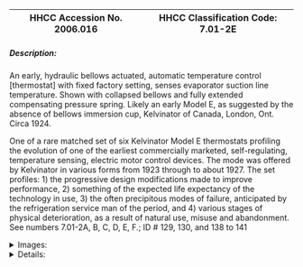 | **HHCC Accession No. 2006.016** |**HHCC Classification Code:  7.01-2E**|
| ----------- | ----------- |
##### Description:
An early, hydraulic bellows actuated, automatic temperature control [thermostat] with fixed factory setting, senses evaporator suction line temperature. Shown with collapsed bellows and fully extended compensating pressure spring. Likely an early Model E, as suggested by the absence of bellows immersion cup, Kelvinator of Canada, London, Ont. Circa 1924.

One of a rare matched set of six Kelvinator Model E thermostats profiling the evolution of one of the earliest commercially marketed, self-regulating, temperature sensing, electric motor control devices. The mode was offered by Kelvinator in various forms from 1923 through to about 1927. The set profiles: 1) the progressive design modifications made to improve performance, 2) something of the expected life expectancy of the technology in use, 3) the often precipitous modes of failure, anticipated by the refrigeration service man of the period, and 4) various stages of physical deterioration, as a result of natural use, misuse and abandonment. See numbers 7.01-2A, B, C, D, E, F.; ID # 129, 130, and 138 to 141


<details>
	<summary>Images:</summary>
<div class="gallery gallery-wrapper--full" contenteditable="false" data-is-empty="false" data-translation="Add images" data-columns="6">
<figure class="gallery__item"><a href="#DOMAIN_NAME#gallery/7.01-2e.jpg" data-size="2250x1689"><img src="#DOMAIN_NAME#gallery/7.01-2e-thumbnail.jpg" alt=""></a></figure>
</div>
</details>


<details>
	<summary>Details:</summary>

##### Group:
7.01 Refrigerating and Air Conditioning Pressure and Temperature Controls - Household

##### Make:
Kelvinator

##### Manufacturer:
Kelvinator, Detroit Michigan, Div of Electric Refrigeration Corp. / Kelvinator of Canada Ltd, London Ont.

##### Model:
Model E [See Note]

##### Serial No.:
129355

##### Size:
4in. dia. x 7in. high

##### Weight:
3 Ibs

##### Circa:
1925

##### Rating:
Exhibit, education, research, and demonstration quality illustrating the craftsmanship and immense ingenuity of the period in making use of the materials and processes of the times, while conceiving ways to automatically start and stop a mechanical refrigeration system at a predetermined temperature. For it was a time in which little was known and understood about automatic sensors and the principles of electric control and regulation devices.

##### Patent Date/Number:


##### Provenance:
From York County (York Region) Ontario, once a rich agricultural hinterlands, attracting early settlement in the last years of the 18th century. Located on the north slopes of the Oak Ridges Moraine, within 20 miles of Toronto, the County would also attract early ex-urban development, to be come a wealthy market place for the emerging household and consumer technologies of the early and mid 20th century. 

This artifact was discovered in the 1950's in the used stock of T. H. Oliver, Refrigeration and Electric Sales and Service, Aurora, Ontario, an early worker in the field of agricultural, industrial and consumer technology.

##### Type and Design:
Hydraulic bellows actuated, with intricate mechanical linkages and open electrical contacts 

The model E replaced the model D with a more reliable electric control mechanism. The model E itself apparently went through a range of modifications. Earlier models were designed without the immersion cup, apparently added later to prevent frost build up on the bellows from destroying it. [see Kelvinator Service Manual, 1928, P. 43D]

##### Construction:
The Kelvinator1928 service manual provides full details of the operation and maintenance of the early and later Model E thermostats. The later model used in 1925- 27 consisted of a large 2" hydraulic, brass bellows, immersed in a heavy copper cup filled with glycerine. The cup, in turn, slides smoothly inside a tight spiral coil of 1/2" copper tubing installed in the suction line as it leaves the evaporator.

The chilled glycerine solution actuates the bellows, which trips a switch mechanism operating through a delicately balanced spring, hammer and dog mechanism, crafted in brass stock. 

The mechanism had to be factory calibrated at a fixed temperature setting, un-adjustable by the householder. The earlier variation of the E apparently operated with out the cup, which was added to prevent frost and ice build up on the bellows [see reference #1]  

The bellows was charged with sulphur dioxide. As a result the service mechanic was advised to store unused controls in a shop refrigerator to reduce the strain on the bellows.

##### Material:
-    deep draw copper cup
forged brass, tined base plate, 
brass bellows, with
switching mechanism in stamped brass plate
brown Bakelite switch body

##### Special Features:
Collapsed bellows [a common form of precipitous failure, indicating it has been punctured, possibly due to frost build up. and as a result lost its sulphur dioxide gas charge. As a consequence the heavy, wire wound, coil, bellows compensating spring has moved to its fully extended position.

##### Accessories:


##### Capacities:


##### Performance Characteristics:


##### Operation:


##### Control and Regulation:


##### Targeted Market Segment:


##### Consumer Acceptance:


##### Merchandising:


##### Market Price:


##### Technological Significance:
Possibly the 1st commercially produced electric thermostat for mechanical, household, cabinet refrigerators.

##### Industrial Significance:
Kelvinator's model E thermostat [temperature control], engineered for their early series household, cabinet refrigerators, is a unique study in the design and manufacture of complex automatic, analogue, mechanical switching in the early 1920's.
Contrasting the design of the Model E thermostat, with those of some 30 years later [See R20], provides a dramatic example of the principle of progressive, engineering simplification - usually hard won.

##### Socio-economic Significance:


##### Socio-cultural Significance:
Clearly, automatic temperature control for the household cabinet refrigerator had arrived by 1923 - but just barely. The expectations of what machinery in the homes of the nation might now accomplish and doing it automatically without the touch of human hand was about to change and change dramatically ' and the rest is history.

##### Donor:
G. Leslie Oliver, The T. H. Oliver HVACR Collection

##### HHCC Storage Location:


##### Tracking:


##### Bibliographic References:
THOC biblio Reference Kelvinator Service Manual 1928, 1935 and parts list 1932

##### Notes:
Kelvinator made the model E in a range of variations from the E1 through to the E6 used on various applications from 1922-23 through 1927-28. See Kelvinator Service Manuals 1928 and 1935, also Kelvinator Parts List 1932, selected pages appended 
See also other artifacts 7.01B, C, D,

##### Related Reports:

</details>
